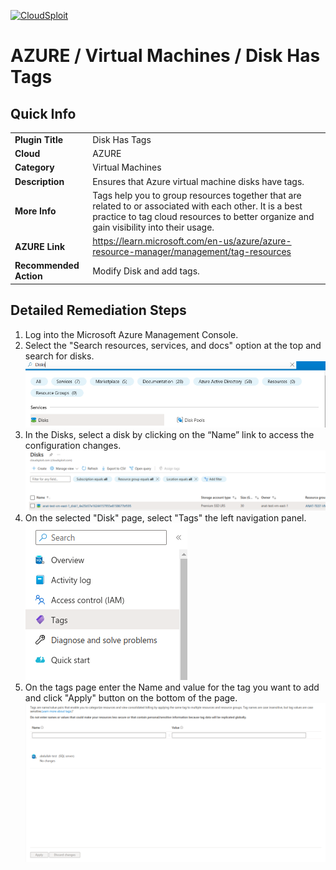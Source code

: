 [![CloudSploit](https://cloudsploit.com/img/logo-new-big-text-100.png "CloudSploit")](https://cloudsploit.com)

# AZURE / Virtual Machines / Disk Has Tags

## Quick Info

| | |
|-|-|
| **Plugin Title** | Disk Has Tags |
| **Cloud** | AZURE |
| **Category** | Virtual Machines |
| **Description** | Ensures that Azure virtual machine disks have tags. |
| **More Info** | Tags help you to group resources together that are related to or associated with each other. It is a best practice to tag cloud resources to better organize and gain visibility into their usage. |
| **AZURE Link** | https://learn.microsoft.com/en-us/azure/azure-resource-manager/management/tag-resources |
| **Recommended Action** | Modify Disk and add tags. |

## Detailed Remediation Steps

1. Log into the Microsoft Azure Management Console.
2. Select the "Search resources, services, and docs" option at the top and search for disks. </br> <img src="/resources/azure/virtualmachines/disk-has-tags/step2.png"/>
3. In the Disks, select a disk by clicking on the “Name” link to access the configuration changes.</br> <img src="/resources/azure/virtualmachines/disk-has-tags/step3.png"/>
4.  On the selected "Disk" page, select "Tags" the left navigation panel.</br> <img src="/resources/azure/virtualmachines/disk-has-tags/step4.png"/>
5. On the tags page enter the Name and value for the tag you want to add and click "Apply" button on the bottom of the page. </br> <img src="/resources/azure/virtualmachines/disk-has-tags/step5.png"/>

